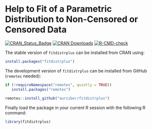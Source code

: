 # Help to Fit of a Parametric Distribution to Non-Censored or Censored Data 

[![CRAN_Status_Badge](http://www.r-pkg.org/badges/version/fitdistrplus)](https://cran.r-project.org/package=fitdistrplus)
[![CRAN Downloads](https://cranlogs.r-pkg.org/badges/fitdistrplus)](https://cran.r-project.org/package=fitdistrplus)
[![R-CMD-check](https://github.com/aursiber/fitdistrplus/workflows/R-CMD-check/badge.svg)](https://github.com/aursiber/fitdistrplus/actions)


The stable version of `fitdistrplus` can be installed from CRAN using:
```r
install.packages("fitdistrplus")
```

The development version of `fitdistrplus` can be installed from GitHub (`remotes` needed):
```r
if (!requireNamespace("remotes", quietly = TRUE))
   install.packages("remotes")
   
remotes::install_github("aursiber/fitdistrplus")
``` 

Finally load the package in your current R session with the following R command:
```r
library(fitdistrplus)
```
